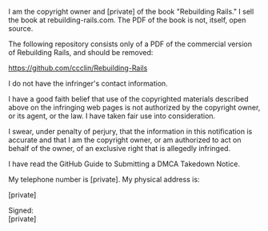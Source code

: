 I am the copyright owner and [private] of the book "Rebuilding Rails." I sell the book at rebuilding-rails.com. The PDF of the book is not, itself, open source.  

The following repository consists only of a PDF of the commercial version of Rebuilding Rails, and should be removed:  

https://github.com/ccclin/Rebuilding-Rails  

I do not have the infringer's contact information.  

I have a good faith belief that use of the copyrighted materials described above on the infringing web pages is not authorized by the copyright owner, or its agent, or the law. I have taken fair use into consideration.  

I swear, under penalty of perjury, that the information in this notification is accurate and that I am the copyright owner, or am authorized to act on behalf of the owner, of an exclusive right that is allegedly infringed.  

I have read the GitHub Guide to Submitting a DMCA Takedown Notice.  

My telephone number is [private]. My physical address is:    

[private]  

Signed:  
[private]  
